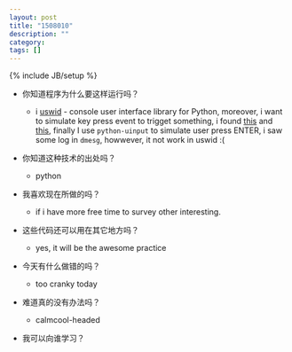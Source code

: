 ```yaml
---
layout: post
title: "1508010"
description: ""
category: 
tags: []
---
```

{% include JB/setup %}

* 你知道程序为什么要这样运行吗？
  * i [uswid](http://urwid.org/index.html) - console user interface library for Python, moreover, i want to simulate key press event to trigget something, i found [this](http://stackoverflow.com/questions/5714072/simulate-keystroke-in-linux-with-python) and [this](http://stackoverflow.com/questions/7264208/how-to-use-python-curses-module-to-create-a-key-event), finally I use `python-uinput` to simulate user press ENTER, i saw some log in `dmesg`, howwever, it not work in uswid :(

* 你知道这种技术的出处吗？
  * python

* 我喜欢现在所做的吗？
  * if i have more free time to survey other interesting.

* 这些代码还可以用在其它地方吗？
  * yes, it will be the awesome practice

* 今天有什么做错的吗？
  * too cranky today

* 难道真的没有办法吗？
  * calmcool-headed 

* 我可以向谁学习？
 
